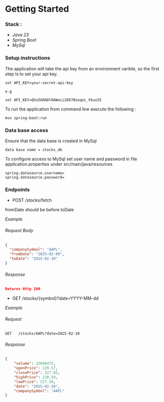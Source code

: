 
# Getting Started

### Stack :

- *Java 23*  
- *Spring Boot*  
- *MySql*

### Setup instructions

The application will take the api key from an environment varible, 
so the first step is to set your api key.
```
set API_KEY=your-secret-api-key

e.g 

set API_KEY=QSo5GRADl0AWaii20X7NzeqoL_Vkuo25
```

To run the application from command line execute the following :
```
mvn spring-boot:run
```
### Data base access

Ensure that the data base is created in MySql

```
data base name = stocks_db
```
To configure access to MySql set user name and password in file 
application.properties under src/main/java/resources
```
spring.datasource.username=
spring.datasource.password=
```


### Endpoints

* POST   /stocks/fetch

fromDate should be before toDate

*Example*
###### Request Body
``` json
{
  "companySymbol": "AAPL",
  "fromDate": "2025-02-09",
  "toDate": "2025-02-10"
}
```
###### Response
``` json
Returns Http 200
```

* GET   /stocks/{symbol}?date=YYYY-MM-dd

*Example*

######  Request
``` 
GET   /stocks/AAPL?date=2025-02-10
```
###### Response
``` json
{
    "volume": 33096475,
    "openPrice": 229.57,
    "closePrice": 227.65,
    "highPrice": 230.59,
    "lowPrice": 227.20,
    "date": "2025-02-10",
    "companySymbol": "AAPL"
}
```





